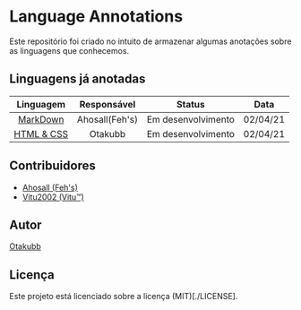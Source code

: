 # Language Annotations
Este repositório foi criado no intuito de armazenar algumas anotações sobre as linguagens que conhecemos.

## Linguagens já anotadas

|         Linguagem           |  Responsável |      Status      |  Data  |
|:---------------------------:|:------------:|:----------------:|:------:|
|[MarkDown](Url_MD)|Ahosall(Feh's)|Em desenvolvimento|02/04/21|
|[HTML & CSS](Url_HTML_CSS)|Otakubb|Em desenvolvimento|02/04/21|

## Contribuidores
- [Ahosall (Feh's)](https://github.com/Ahosall)
- [Vitu2002 (Vitu™)](https://github.com/Vitu2002)

## Autor
[Otakubb](https://github.com/Otakubb)

## Licença
Este projeto está licenciado sobre a licença (MIT)[./LICENSE].

[Url_MD]: https://github.com/Otakubb/lang-anot/tree/main/languages/markdown
[Url_HTML_CSS]: https://github.com/Otakubb/lang-anot/tree/main/languages/html-css
[Url_JS]: https://github.com/Otakubb/lang-anot/tree/main/languages/javascript